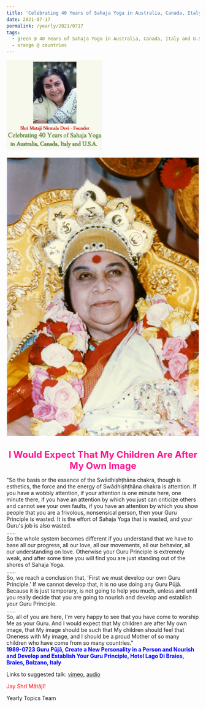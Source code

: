```yaml
---
title: 'Celebrating 40 Years of Sahaja Yoga in Australia, Canada, Italy and U.S.A. and its Culture, Post 28'
date: 2021-07-17
permalink: /yearly/2021/0717
tags:
  - green @ 40 Years of Sahaja Yoga in Australia, Canada, Italy and U.S.A. and its Culture
  - orange @ countries
---
```


<div style="text-align: left"><img src="/images/Celebrating40YearsSahajaYoga.png" width="250" /></div><br>

<div style="text-align: center"><img src="/images/image729.png" /></div>

<br>
<p style="color:DeepPink; text-align:center">
<font size="+2"><b>I Would Expect That My Children Are After My Own Image</b><br></font>
</p>

<p>
"So the basis or the essence of the Swādhiṣhṭhāna chakra, though is esthetics, the force and the energy of Swādhiṣhṭhāna chakra is attention. If you have a wobbly attention, if your attention is one minute here, one minute there, if you have an attention by which you just can criticize others and cannot see your own faults, if you have an attention by which you show people that you are a frivolous, nonsensical person, then your Guru Principle is wasted. It is the effort of Sahaja Yoga that is wasted, and your Guru's job is also wasted.<br>
......<br>
So the whole system becomes different if you understand that we have to base all our progress, all our love, all our movements, all our behavior, all our understanding on love. Otherwise your Guru Principle is extremely weak, and after some time you will find you are just standing out of the shores of Sahaja Yoga.<br>
......<br>
So, we reach a conclusion that, 'First we must develop our own Guru Principle.' If we cannot develop that, it is no use doing any Guru Pūjā. Because it is just temporary, is not going to help you much, unless and until you really decide that you are going to nourish and develop and establish your Guru Principle.<br>
......<br>
So, all of you are here, I'm very happy to see that you have come to worship Me as your Guru. And I would expect that My children are after My own image, that My image should be such that My children should feel that Oneness with My image, and I should be a proud Mother of so many children who have come from so many countries."<br>
<font color="blue"><b>1989-0723 Guru Pūjā, Create a New Personality in a Person and Nourish and Develop and Establish Your Guru Principle, Hotel Lago Di Braies, Braies, Bolzano, Italy</b></font><br>
</p>

Links to suggested talk: <a href="https://vimeo.com/574392178"> vimeo</a>, <a href="https://soundcloud.com/nirmala-vidya-portal/1989-07-23-guru-puja-m4a"> audio</a><br>

<p style="color:red;">Jay Śhrī Mātājī!<br></p>

Yearly Topics Team